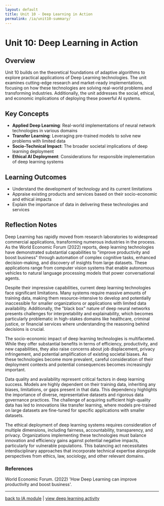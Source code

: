 ```yaml
---
layout: default
title: Unit 10 - Deep Learning in Action
permalink: /ia/unit10-summary/
---
```


# Unit 10: Deep Learning in Action

## Overview

Unit 10 builds on the theoretical foundations of adaptive algorithms to explore practical applications of Deep Learning technologies. The unit examines cutting-edge research and market-ready implementations, focusing on how these technologies are solving real-world problems and transforming industries. Additionally, the unit addresses the social, ethical, and economic implications of deploying these powerful AI systems.

## Key Concepts

- **Applied Deep Learning**: Real-world implementations of neural network technologies in various domains
- **Transfer Learning**: Leveraging pre-trained models to solve new problems with limited data
- **Socio-Technical Impact**: The broader societal implications of deep learning deployment
- **Ethical AI Deployment**: Considerations for responsible implementation of deep learning systems

## Learning Outcomes

- Understand the development of technology and its current limitations
- Appraise existing products and services based on their socio-economic and ethical impacts
- Explain the importance of data in delivering these technologies and services

## Reflection Notes

Deep Learning has rapidly moved from research laboratories to widespread commercial applications, transforming numerous industries in the process. As the World Economic Forum (2022) reports, deep learning technologies have demonstrated substantial capabilities to "improve productivity and boost business" through automation of complex cognitive tasks, enhanced decision-making, and discovery of insights from large datasets. These applications range from computer vision systems that enable autonomous vehicles to natural language processing models that power conversational agents.

Despite their impressive capabilities, current deep learning technologies face significant limitations. Many systems require massive amounts of training data, making them resource-intensive to develop and potentially inaccessible for smaller organizations or applications with limited data availability. Additionally, the "black box" nature of deep neural networks presents challenges for interpretability and explainability, which becomes particularly problematic in high-stakes domains like healthcare, criminal justice, or financial services where understanding the reasoning behind decisions is crucial.

The socio-economic impact of deep learning technologies is multifaceted. While they offer substantial benefits in terms of efficiency, productivity, and new capabilities, they also raise concerns about job displacement, privacy infringement, and potential amplification of existing societal biases. As these technologies become more prevalent, careful consideration of their deployment contexts and potential consequences becomes increasingly important.

Data quality and availability represent critical factors in deep learning success. Models are highly dependent on their training data, inheriting any biases, limitations, or gaps present in that data. This dependency highlights the importance of diverse, representative datasets and rigorous data governance practices. The challenge of acquiring sufficient high-quality data has led to innovations like transfer learning, where models pre-trained on large datasets are fine-tuned for specific applications with smaller datasets.

The ethical deployment of deep learning systems requires consideration of multiple dimensions, including fairness, accountability, transparency, and privacy. Organizations implementing these technologies must balance innovation and efficiency gains against potential negative impacts, particularly for vulnerable populations. This balancing act necessitates interdisciplinary approaches that incorporate technical expertise alongside perspectives from ethics, law, sociology, and other relevant domains.

### References

World Economic Forum. (2022) 'How Deep Learning can improve productivity and boost business'.

---

[back to IA module](../../ia/) | [view deep learning activity](../../ia/deep-learning-activity/)
